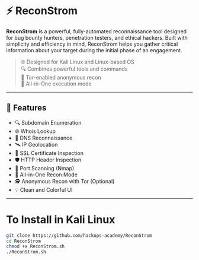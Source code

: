 # ⚡ ReconStrom

**ReconStrom** is a powerful, fully-automated reconnaissance tool designed for bug bounty hunters, penetration testers, and ethical hackers. Built with simplicity and efficiency in mind, ReconStrom helps you gather critical information about your target during the initial phase of an engagement.

> 🌐 Designed for Kali Linux and Linux-based OS  
> 🔍 Combines powerful tools and commands  
> 🧠 Tor-enabled anonymous recon  
> 🚀 All-in-One execution mode

---

## 🔧 Features

- 🔍 Subdomain Enumeration
- 🌐 Whois Lookup
- 🧠 DNS Reconnaissance
- 🛰️ IP Geolocation
- 🔐 SSL Certificate Inspection
- 🛡️ HTTP Header Inspection
- 📡 Port Scanning (Nmap)
- 🔄 All-in-One Recon Mode
- 🕵️ Anonymous Recon with Tor (Optional)
- 💡 Clean and Colorful UI

---


# To Install in Kali Linux
```bash
git clone https://github.com/hackops-academy/ReconStrom
cd ReconStrom
chmod +x ReconStrom.sh
./ReconStrom.sh
```


